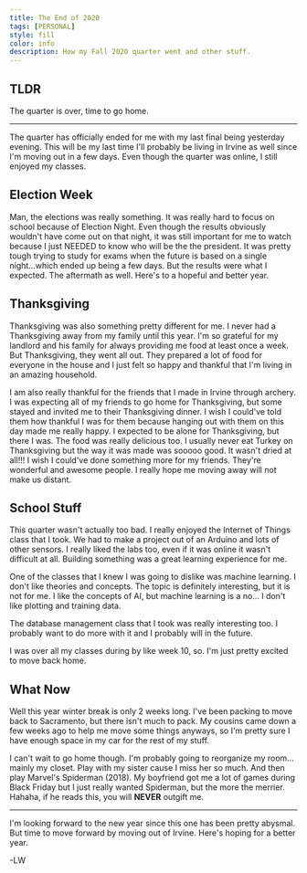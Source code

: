 ```yaml
---
title: The End of 2020
tags: [PERSONAL] 
style: fill
color: info
description: How my Fall 2020 quarter went and other stuff.
---
```


## TLDR
The quarter is over, time to go home. 

___


The quarter has officially ended for me with my last final being yesterday 
evening. This will be my last time I'll probably be living in Irvine as well
since I'm moving out in a few days. Even though the quarter was online, I 
still enjoyed my classes. 

## Election Week 
Man, the elections was really something. 
It was really hard to focus on school because of Election Night. 
Even though the results obviously wouldn't have come out on that night, it 
was still important for me to watch because I just NEEDED to know who will
be the the president. It was pretty tough trying to study for exams when 
the future is based on a single night...which ended up being a few days. 
But the results were what I expected. The aftermath as well. Here's to
a hopeful and better year. 

## Thanksgiving
Thanksgiving was also something pretty different for me. 
I never had a Thanksgiving away from my family until this year. I'm so grateful
for my landlord and his family for always providing me food at least once
a week. But Thanksgiving, they went all out. They prepared a lot of food for
everyone in the house and I just felt so happy and thankful that I'm
living in an amazing household. 

I am also really thankful for the friends that I made in Irvine through 
archery. I was expecting all of my friends to go home for Thanksgiving, 
but some stayed and invited me to their Thanksgiving dinner. I wish I could've
told them how thankful I was for them because hanging out with them on this day
made me really happy. I expected to be alone for Thanksgiving, but there I was. 
The food was really delicious too. I usually never eat Turkey on Thanksgiving
but the way it was made was sooooo good. It wasn't dried at all!!! 
I wish I could've done something more for my friends. They're wonderful
and awesome people. I really hope me moving away will not make us distant. 

## School Stuff
This quarter wasn't actually too bad. I really enjoyed the Internet of Things 
class that I took. We had to make a project out of an Arduino and lots of
other sensors. I really liked the labs too, even if it was online it wasn't
difficult at all. Building something was a great learning experience for me. 

One of the classes that I knew I was going to dislike was machine learning. I don't
like theories and concepts. The topic is definitely interesting, but it is not
for me. I like the concepts of AI, but machine learning is a no... I don't like
plotting and training data. 

The database management class that I took was really interesting too. I probably
want to do more with it and I probably will in the future.

I was over all my classes during by like week 10, so. 
I'm just pretty excited to move back home. 

## What Now
Well this year winter break is only 2 weeks long. I've been packing to move back
to Sacramento, but there isn't much to pack. My cousins came down a few weeks ago
to help me move some things anyways, so I'm pretty sure I have enough space in my
car for the rest of my stuff. 

I can't wait to go home though. I'm probably going to reorganize my room... mainly 
my closet. Play with my sister cause I miss her so much. And then play 
Marvel's Spiderman (2018). My boyfriend got me a lot of games during Black Friday
but I just really wanted Spiderman, but the more the merrier. Hahaha, if he reads 
this, you will **NEVER** outgift me. 

___

I'm looking forward to the new year since this one has been pretty abysmal. But time
to move forward by moving out of Irvine. Here's hoping for a better year. 

-LW 